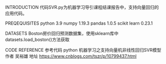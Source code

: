 INTRODUCTION
代码SVR.py为机器学习导引课程结课报告中，支持向量回归的应用代码。

PREQEQUISITES
python 3.9
numpy 1.19.3
pandas 1.0.5
scikit learn 0.23.1

DATASETS
Boston房价回归预测数据集，使用sklearn库中datasets.load_boston()方法获取

CODE REFERENCE
参考代码 
python 机器学习之支持向量机非线性回归SVR模型
作者 吴裕雄 
地址 https://www.cnblogs.com/tszr/p/10799437.html
